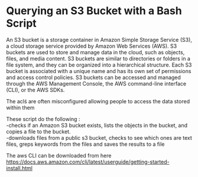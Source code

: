 # Querying an S3 Bucket with a Bash Script

An S3 bucket is a storage container in Amazon Simple Storage Service (S3), a cloud storage service provided by Amazon Web Services (AWS). S3 buckets are used to store and manage data in the cloud, such as objects, files, and media content. S3 buckets are similar to directories or folders in a file system, and they can be organized into a hierarchical structure. Each S3 bucket is associated with a unique name and has its own set of permissions and access control policies. S3 buckets can be accessed and managed through the AWS Management Console, the AWS command-line interface (CLI), or the AWS SDKs.

The aclś are often misconfigured allowing people to access the data stored within them

These script do the following :<BR>
-checks if an Amazon S3 bucket exists, lists the objects in the bucket, and copies a file to the bucket.<BR>
-downloads files from a public s3 bucket, checks to see which ones are text files, greps keywords from the files and saves the results to a file <BR>

The aws CLI can be downloaded from here https://docs.aws.amazon.com/cli/latest/userguide/getting-started-install.html
